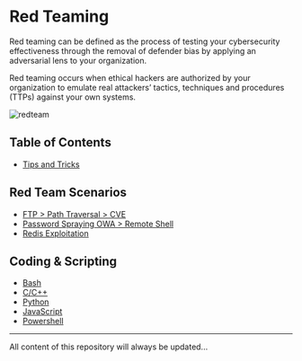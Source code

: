 # Red Teaming
Red teaming can be defined as the process of testing your cybersecurity effectiveness through the removal of defender bias by applying an adversarial lens to your organization.


Red teaming occurs when ethical hackers are authorized by your organization to emulate real attackers’ tactics, techniques and procedures (TTPs) against your own systems.

![redteam](https://github.com/Mehdi0x90/Red-Team/assets/17106836/a6304b22-5a1a-4801-b78e-5c6e7fae857f)


## Table of Contents
* [Tips and Tricks](https://github.com/Mehdi0x90/Red-Team/blob/main/Tips%20and%20Tricks.md)


## Red Team Scenarios
* [FTP > Path Traversal > CVE](https://github.com/Mehdi0x90/Red-Team/blob/main/FTP%20%3E%20Path%20Traversal%20%3E%20CVE.md)
* [Password Spraying OWA > Remote Shell](https://github.com/Mehdi0x90/Red-Team/blob/main/Password%20Spraying%20OWA%20%3E%20RCE.md)
* [Redis Exploitation](https://github.com/Mehdi0x90/Red-Team/blob/main/Redis%20Exploitation.md)


## Coding & Scripting
* [Bash](https://github.com/Mehdi0x90/Scripts/tree/main/Bash)
* [C/C++](https://github.com/Mehdi0x90/Scripts/tree/main/CPP)
* [Python](https://github.com/Mehdi0x90/Scripts/tree/main/Python)
* [JavaScript](https://github.com/Mehdi0x90/Scripts/tree/main/JavaScript)
* [Powershell](https://github.com/Mehdi0x90/Coding/tree/main/Powershell)



-----
All content of this repository will always be updated...
